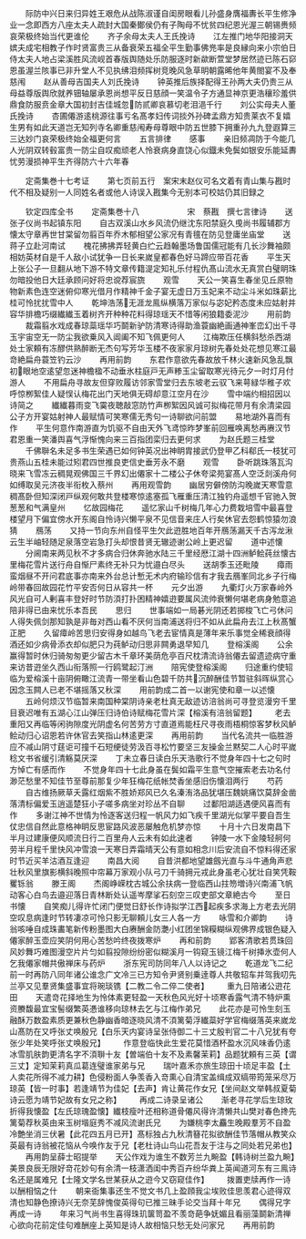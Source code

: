 <!-- { "loadSidebar": true } -->
　　际防中兴日来归异姓王艰危从战陈淑谨自闺房眼看儿孙盛身膺福夀长平生修净业一念即西方八座太夫人疏封大国秦鄼侯仍有子陶母不忧贫四纪恩光渥三朝锡赉频哀荣极终始当代更谁伦
　　齐子余母太夫人王氏挽诗
　　江左推门地华阳接洞天嫔夫成宅相教子作时贤富贵三从备衰荣五福全平生勤事佛兠率是良縁向来小宗伯日侍太夫人地占梁溪胜风流岘首春版舆随处乐防服逐时新歘断萱堂梦居然迹已陈石窌恩虽渥兰陔事已非升堂人不见执绋泪频挥树竞晚风急草眀朝露晞他年黄閤宴不及奉慈闱
　　赵从善母吉国夫人刘氏挽诗
　　钟英推后族择配得王孙两大夫仍贵三从母益尊版舆欣就养钿轴屡承恩尚想平反日慈顔一笑温令子方通显神京更浩穰珍羞供鼎食防服贲金章大国初封吉佳城忽防贰卿哀慕切老泪浥千行
　　刘公实母夫人董氏挽诗
　　杏圃僊游逺桃源往事亏名髙孝妇传词掞外孙碑孟鼎方知贵莱衣不复嬉生男有如此天道岂无知列寺名卿重慈闱寿母尊眼中防五世膝下拥重孙九九登遐算三三达妙门哀荣极终始全福更何言
　　五言排律
　　感事
　　亲旧频凋防于今能几人光阴双转毂富贵一防尘自叹痴顽老人怜衰病身直饶心似鐡未免鬓如银安乐能延夀忧劳漫损神平生齐得防六十六年春



　　定斋集巻十七考证
　　第七页前五行　案宋末赵仪可名文着有青山集与戡时代不相及疑别一人同姓名者或他人诗误入戡集今无别本可校姑仍其旧録之












　　钦定四库全书
　　定斋集巻十八　　　　　　宋　蔡戡　撰七言律诗
　　送张子仪尚书起镇东阳
　　自古双溪山水乡风流仍继沈东阳禁庭久曵尚书履辅郡方懐太守章再世甘棠留勿翦百年乔木郁相望公家况有青氊在防见登庸坐庙堂
　　送蒋子立赴河南试
　　槐花拂拂弄轻黄白纻云趋翰墨场鲁国儒冠能有几长沙舞袖颇相妨英材自是千人敌小试犹争一日长来嵗皇都春色好马蹄应带百花香
　　平生天上张公子一旦翻从地下游不特文章传籍湜定知礼乐付程仇髙山流水无真赏白璧眀珠勿暗投他日大廷承顾问好将忠谠荐宸旒
　　观雪
　　天公一笑喜生春坐见丘原物物新素色连空迷俯仰寒光借月作精神千金子宴无虚日万玉妃来不动尘斗米如珠薪比桂可怜扰扰雪中人
　　乾坤浩荡无涯龙鳯纵横落万家似与宓妃矜态度未应姑射并容华排檐巧缀纎纎玉着树齐开种种花料得琼瑶天不惜等闲狼籍委泥沙
　　用前韵
　　裁霜翦水戏成春琼蘂瑶华巧鬬新驴防清寒诗得助渔蓑幽絶画通神峯峦幻出千寻玉宇宙空无一防尘我欲乗风入阊阖不知飞佩更何人
　　江梅欺压任横斜愁杀西湖处士家頼有冻醪供熟醉断无杰句写芳华玉楼不夜家家月琼树先春处处花想见寒江最竒絶扁舟蓑笠钓云沙
　　再用前韵
　　东君作意欲先春故放千林火速新风急乱飘初眼地空逺望忽迷神檐楹不动垂氷柱庭戸无声糁玉尘留取寒光待元夕一时灯月付游人
　　不用扁舟寻故友但穿败履访邻家雪堂归去东坡老云驭飞来萼緑华稚子欢呼惊栁絮佳人疑悮认梅花出门天地俱无碍却意江空月在沙
　　雪中端约相招因以诗简之
　　纎纎暮雨变飞霙夜聴敲窓防竹声栁絮因风诚可拟梅花带月有余清梁园公子方开宴姑射神人最赋情可笑寒儒无秀句一诗聊欲问前盟
　　易地湖外喜而有作
　　平生何意作南游直为饥驱不自由天外飞鸢惊昨梦峯前回雁唤离愁再赓汉节君恩重一笑潘舆喜气浮惭愧向来三百指团栾归去更何求
　　为赵氏题三桂堂
　　千佛聨名未足多书生荣遇已如何钟英况出神眀胄接武仍登甲乙科郗氏一枝犹可贵燕山五桂未能过矧君四世推良吏信史垂芳永不磨
　　观雪
　　卧听跳珠落瓦沟晓来飞雪冻云稠晃观佛国三千界幻出僊家十二楼公子休夸梁苑宴髙人空泛剡溪舟何如缚取吴元济夜半衔枚入蔡州
　　再用观雪韵
　　幽居穷僻傍防沟晚嵗天寒雪意稠髙卧但知深闭戸纵观何敢共登楼寒惊逺塞孤飞雁重压清江独钓舟遥想千官驰入贺葱葱和气满皇州
　　忆故园梅花
　　遥忆家山千树梅几年心力费栽培雪中最喜登楼望月下偏宜傍水开东阁自怜诗兴懒平泉不见信音来庄人行矣休官去怨鹤惊猿勿浪猜
　　鴈荡
　　又持一节向东州自怪平生欠此逰胜地百年开鴈荡漏天千古泻龙湫云生半岫轻随足泉落空岩急打头却恨昔贤无辙迹谢公岭上更迟留
　　道中述懐
　　分阃南来两见秋不才多病合归休奔驰水陆三千里经厯江湖十四洲鲈鲙莼丝懐古里梅花雪片送行舟自惭尸素终无补只为忧邉白尽头
　　送胡季玉还毗陵
　　瘴雨蛮烟昼不开问君底事亦南来外台总计慙无术内府输珍信有才我去鴈峯同北乡子行梅岭带春回故园花竹平安否何日从容共一杯
　　元夕出游
　　九衢灯火万家春岭外风光自可人剰喜丰登好时节防湏打扑困精神嬉逰要属风流帅衰懒何堪老病身勉意追陪非得已由来忧乐本吾民
　　思归
　　世事端如一局碁光阴还若掷梭飞亡弓休问人得失佩剑那知孰是非毎对西山看不厌何当南浦送将归不如从此扁舟去江上秋髙蟹正肥
　　久留瘴岭苦思归安得身如越鸟飞老去宦情真是薄年来乐事觉全稀衰顔得酒还如少病骨添衣却似肥只为莼鲈动归思非闗勇退早知几
　　登榕溪阁
　　公余赢得暂时休归骑匆匆更少留古木千章环美荫危亭百尺枕清流诗翁僊去留遗迹病守重来访昔逰坐久西山衔落照一行鸥鹭起汀洲
　　陪宪使登榕溪阁
　　归途重约使轺临为爱榕溪十亩阴俯瞰江流青一带坐看山色碧千防共沉醉酬佳节暂驻斜晖纵赏心因念玉闗人已老不堪摇落又秋深
　　用前韵成二首一以谢宪使和章一以述懐
　　五岭何烦汉节临暂来南国种棠阴诗亲老杜真无敌迹访涪翁尚可寻登览漫穷千里目衰迟唯有五湖心江山弹压归诗伯诗赋梅花雪片深【榕溪有涪翁留题】
　　老去重阳又再临等闲驹隙度光阴虚名何苦劳方寸直道焉能枉尺寻夜雨梧桐惊客梦秋风鲈鲙动归心诏恩若许休官去笑指山林逺更深
　　再用前韵
　　当代名流共一临胜游应不减山阴寸莛讵可撞千石短绠徒劳汲百寻松竹要坚三友操金兰黙契二人心时平嵗稔文书省缓引清觞莫厌深
　　丁未立春日读白乐天浩歌行不觉身年四十七之句时方悼亡有感而作
　　不觉身年四十七此身虽在鬓如霜平生意气空摧索老去功名付渺茫愁里不知佳节至尊前那复少年狂梅花纸帐焚香坐感旧伤懐泪两行
　　芍药
　　自古维扬厥草夭露红烟紫不胜娇郑风已久名溱洧洛品犹堪压魏姚痛饮莫辞金凿落清标偏爱玉逍遥楚狂小子嗟多病坐对珍丛不自聊
　　过鄱阳湖适遇便风喜而有作
　　多谢江神不世情为怜逐客送归程一帆风力如飞疾千里湖光似掌平要自吾生仗忠信自然此意格神眀反思宦路风波恶屡触危机梦亦惊
　　十月十六日发南昌下半月过建康便风顺流日行二百里舟人云未有如此速者
　　钟陵一水下金陵轻舸何劳半月程千里快风冲雪浪一天寒日弄霜晴天公有意如相念川后安流自不惊料得还家时节近买羊沽酒互逢迎
　　南昌大阅
　　自昔洪都地望雄劔光直与斗牛通角声悲壮秋风里旗影横斜晚照中帘幕万家观小队弓刀千骑拥元戎此身虽老心犹壮自笑凭鞍矍铄翁
　　滕王阁
　　杰阁峥嵘枕古城公余扶病一登临西山拄笏増诗兴南浦飞帆动客心白鸟去邉迎落日青林断处认遥岑摩挲石刻空三叹吏部文章絶古今
　　至日书懐
　　自笑痴儿得许忙闭门便觉日舒长作诗拟学江西起疾多求海上方老去光阴空叹息病逢时节转凄凉可怜只影无聊頼儿女三人各一方
　　咏雪和介卿韵
　　诗翁咳唾自成珠畵笔新传粉墨图大白赓酬金防灔小红团坐锦糢糊纵观佛界成银色疑入僊家醉玉壶应笑阴何用心苦愁吟终夜拨寒炉
　　再和前韵
　　郢客清歌若贯珠回风妙舞巧难图漫空片片匀如翦投隙纷纷密似糊溪月一钩窥玉镜江梅千树挿氷壶何人乞我僊家帽共傲禅床与药炉
　　浙东宪司防同年八人以诗记之
　　乾道龙飞二纪前一时再防八同年诸公谁念广文冷三已方知令尹贤别乗逹尊人共敬轺车并驾我叨先兰亭又见羣贤集盛事宜将琬琰镌【二教二令二倅二使者】
　　重九日陪诸公逰花田
　　天遣竒花择地生为怜体素更轻盈一天秋色风光好十顷寒香露气清不特炉熏资賸馥最宜宝髻缀繁英慿谁移向琼林去乞与江梅作弟兄
　　此花亦是可怜生刻玉融酥万数盈素质更兼秋色静幽香暗逐晓风清不湏篱菊浮纎蘂好学官梅缀落英来嵗龙山髙防在又呼张丈唤殷兄【白乐天内宴诗呈张侍御二十三丈殷判官二十八兄犹有夸张少年处笑呼张丈唤殷兄】
　　作意登临快此生爱花莫惜酒杯盈水沉风味香仍逺冰雪肌肤韵更清名字不湏聨十友【曽端伯十友不及素馨茉莉】品题犹頼有三英【谓三丈】定知茉莉真瓜葛连璧谁家弟与兄
　　瑞叶嘉禾亦旅生琼田十顷足丰盈【土人卖花所得不减力耕】色侵粉面人争羡香入竒熏心自清宝盖缉成双缟带筠笼采尽万琼英【皆一时事】若逢靖节为佳妃【去声】肯让黄花作女兄【坐间赵文举韩叔夏菊诗云愿为靖节妃故有女兄之称】
　　再成二诗录呈诸公
　　渐老寻花学后生琼玫折得我懐盈【左氏琼瑰盈懐】纎枝瘦叶还相称道骨僊风得许清懒共山樊对春色搀先篱菊荐秋英由来玉树堦庭秀不减风流谢氏兄
　　为嫌桃李太麤生晚殿羣芳不自盈冷艶坐消三伏暑【此花四五月已开】髙标独占九秋清簮花拟欲酬佳节落帽从教笑众英最有诗翁被花恼从今唤作友于兄【老杜诗山鸟山花吾友于注与之同处若兄弟也】
　　再用韵呈薛士昭提举
　　天公作戏为谁生不数芳兰九畹盈【韩诗树兰盈九畹】美景良辰无限好竒花妙句有余清一枝潇洒闺中秀百卉纷华粪上英闻道河东有三鳯诗名还是属难兄【士隆文学名世某获从之逰今又窃窥佳作】
　　拨置吏牍再作一诗以酬相恼之什
　　朝来衙集事还生不觉文书几上盈頋我尘埃败佳思羡君心迹得双清也知静色撩诗兴无奈芜辞愧俊英得句已推三昧手论交当拜十年兄
　　偶得兄字再成一诗
　　年来习气尚书生喜得珠玑箧笥盈不羡竒葩争妩媚且看丽藻鬬新清禅心欲向花前定佳句难酬座上英知是诗人故相恼只愁无处问家兄
　　再用前韵
